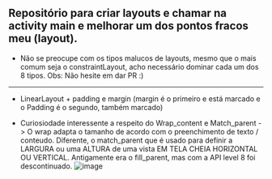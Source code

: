 Repositório para criar layouts e chamar na activity main e melhorar um dos pontos fracos meu (layout).
- 
- Não se preocupe com os tipos malucos de layouts, mesmo que o mais comum seja o constraintLayout, acho necessário dominar cada um dos 8 tipos. 
Obs: Não hesite em dar PR :) 

---
- LinearLayout + padding e margin (margin é o primeiro e está marcado e o Padding é o segundo, também marcado)
* Curiosiodade interessente a respeito do Wrap_content e Match_parent -> O wrap adapta o tamanho de acordo com o preenchimento de texto / conteudo. Diferente, o match_parent que 
é usado para definir a LARGURA ou uma ALTURA de uma vista EM TELA CHEIA HORIZONTAL OU VERTICAL. Antigamente era o fill_parent, mas com a API level 8 foi descontinuado.
![image](https://user-images.githubusercontent.com/72824080/145134245-e7824254-331a-4605-a5ac-040716990cd5.png)
